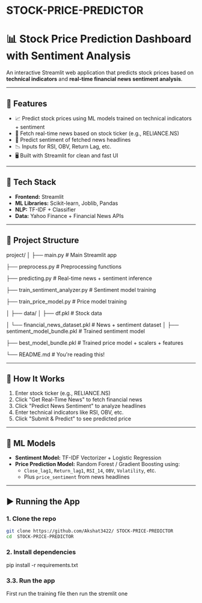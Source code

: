 # STOCK-PRICE-PREDICTOR
# 📊 Stock Price Prediction Dashboard with Sentiment Analysis

An interactive Streamlit web application that predicts stock prices based on **technical indicators** and **real-time financial news sentiment analysis**.

---

## 🚀 Features

- 📈 Predict stock prices using ML models trained on technical indicators + sentiment
- 📰 Fetch real-time news based on stock ticker (e.g., RELIANCE.NS)
- 💬 Predict sentiment of fetched news headlines
- 📉 Inputs for RSI, OBV, Return Lag, etc.
- 🖥️ Built with Streamlit for clean and fast UI

---

## 🧰 Tech Stack

- **Frontend:** Streamlit
- **ML Libraries:** Scikit-learn, Joblib, Pandas
- **NLP:** TF-IDF + Classifier
- **Data:** Yahoo Finance + Financial News APIs

---

## 📁 Project Structure
project/
│
├── main.py # Main Streamlit app

├── preprocess.py # Preprocessing functions

├── predicting.py # Real-time news + sentiment inference

├── train_sentiment_analyzer.py # Sentiment model training

├── train_price_model.py # Price model training

│
├── data/
│ ├── df.pkl # Stock data

│ └── financial_news_dataset.pkl # News + sentiment dataset
│
├── sentiment_model_bundle.pkl # Trained sentiment model 

├── best_model_bundle.pkl # Trained price model + scalers + features

└── README.md # You're reading this!


---

## 📝 How It Works

1. Enter stock ticker (e.g., RELIANCE.NS)
2. Click "Get Real-Time News" to fetch financial news
3. Click "Predict News Sentiment" to analyze headlines
4. Enter technical indicators like RSI, OBV, etc.
5. Click "Submit & Predict" to see predicted price

---

## 🧠 ML Models

- **Sentiment Model:** TF-IDF Vectorizer + Logistic Regression
- **Price Prediction Model:** Random Forest / Gradient Boosting using:
  - `Close_lag1`, `Return_lag1`, `RSI_14`, `OBV`, `Volatility`, etc.
  - Plus `price_sentiment` from news headlines

---

## ▶️ Running the App

### 1. Clone the repo
```bash
git clone https://github.com/Akshat3422/ STOCK-PRICE-PREDICTOR
cd  STOCK-PRICE-PREDICTOR
```

### 2. Install dependencies
pip install -r requirements.txt

### 3.3. Run the app
First run the training file then run the stremlit one 

